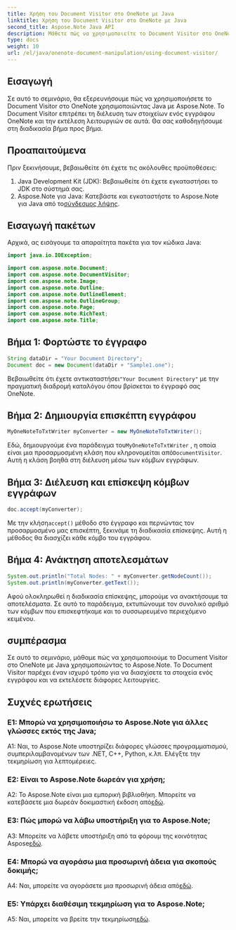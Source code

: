 ```yaml
---
title: Χρήση του Document Visitor στο OneNote με Java
linktitle: Χρήση του Document Visitor στο OneNote με Java
second_title: Aspose.Note Java API
description: Μάθετε πώς να χρησιμοποιείτε το Document Visitor στο OneNote χρησιμοποιώντας Java με το Aspose.Note. Διασχίστε και χειριστείτε τα έγγραφα του OneNote απρόσκοπτα.
type: docs
weight: 10
url: /el/java/onenote-document-manipulation/using-document-visitor/
---
```

## Εισαγωγή

Σε αυτό το σεμινάριο, θα εξερευνήσουμε πώς να χρησιμοποιήσετε το Document Visitor στο OneNote χρησιμοποιώντας Java με Aspose.Note. Το Document Visitor επιτρέπει τη διέλευση των στοιχείων ενός εγγράφου OneNote και την εκτέλεση λειτουργιών σε αυτά. Θα σας καθοδηγήσουμε στη διαδικασία βήμα προς βήμα.

## Προαπαιτούμενα

Πριν ξεκινήσουμε, βεβαιωθείτε ότι έχετε τις ακόλουθες προϋποθέσεις:

1. Java Development Kit (JDK): Βεβαιωθείτε ότι έχετε εγκαταστήσει το JDK στο σύστημά σας.
2. Aspose.Note για Java: Κατεβάστε και εγκαταστήστε το Aspose.Note για Java από το[σύνδεσμος λήψης](https://releases.aspose.com/note/java/).

## Εισαγωγή πακέτων

Αρχικά, ας εισάγουμε τα απαραίτητα πακέτα για τον κώδικα Java:

```java
import java.io.IOException;

import com.aspose.note.Document;
import com.aspose.note.DocumentVisitor;
import com.aspose.note.Image;
import com.aspose.note.Outline;
import com.aspose.note.OutlineElement;
import com.aspose.note.OutlineGroup;
import com.aspose.note.Page;
import com.aspose.note.RichText;
import com.aspose.note.Title;
```

## Βήμα 1: Φορτώστε το έγγραφο

```java
String dataDir = "Your Document Directory";
Document doc = new Document(dataDir + "Sample1.one");
```

 Βεβαιωθείτε ότι έχετε αντικαταστήσει`"Your Document Directory"` με την πραγματική διαδρομή καταλόγου όπου βρίσκεται το έγγραφό σας OneNote.

## Βήμα 2: Δημιουργία επισκέπτη εγγράφου

```java
MyOneNoteToTxtWriter myConverter = new MyOneNoteToTxtWriter();
```

 Εδώ, δημιουργούμε ένα παράδειγμα του`MyOneNoteToTxtWriter` , η οποία είναι μια προσαρμοσμένη κλάση που κληρονομείται από`DocumentVisitor`. Αυτή η κλάση βοηθά στη διέλευση μέσω των κόμβων εγγράφων.

## Βήμα 3: Διέλευση και επίσκεψη κόμβων εγγράφων

```java
doc.accept(myConverter);
```

 Με την κλήση`accept()` μέθοδο στο έγγραφο και περνώντας τον προσαρμοσμένο μας επισκέπτη, ξεκινάμε τη διαδικασία επίσκεψης. Αυτή η μέθοδος θα διασχίζει κάθε κόμβο του εγγράφου.

## Βήμα 4: Ανάκτηση αποτελεσμάτων

```java
System.out.println("Total Nodes: " + myConverter.getNodeCount());
System.out.println(myConverter.getText());
```

Αφού ολοκληρωθεί η διαδικασία επίσκεψης, μπορούμε να ανακτήσουμε τα αποτελέσματα. Σε αυτό το παράδειγμα, εκτυπώνουμε τον συνολικό αριθμό των κόμβων που επισκεφτήκαμε και το συσσωρευμένο περιεχόμενο κειμένου.

## συμπέρασμα

Σε αυτό το σεμινάριο, μάθαμε πώς να χρησιμοποιούμε το Document Visitor στο OneNote με Java χρησιμοποιώντας το Aspose.Note. Το Document Visitor παρέχει έναν ισχυρό τρόπο για να διασχίσετε τα στοιχεία ενός εγγράφου και να εκτελέσετε διάφορες λειτουργίες.

## Συχνές ερωτήσεις

### Ε1: Μπορώ να χρησιμοποιήσω το Aspose.Note για άλλες γλώσσες εκτός της Java;

A1: Ναι, το Aspose.Note υποστηρίζει διάφορες γλώσσες προγραμματισμού, συμπεριλαμβανομένων των .NET, C++, Python, κ.λπ. Ελέγξτε την τεκμηρίωση για λεπτομέρειες.

### Ε2: Είναι το Aspose.Note δωρεάν για χρήση;

 A2: Το Aspose.Note είναι μια εμπορική βιβλιοθήκη. Μπορείτε να κατεβάσετε μια δωρεάν δοκιμαστική έκδοση από[εδώ](https://releases.aspose.com/).

### Ε3: Πώς μπορώ να λάβω υποστήριξη για το Aspose.Note;

 A3: Μπορείτε να λάβετε υποστήριξη από τα φόρουμ της κοινότητας Aspose[εδώ](https://forum.aspose.com/c/note/28).

### Ε4: Μπορώ να αγοράσω μια προσωρινή άδεια για σκοπούς δοκιμής;

 A4: Ναι, μπορείτε να αγοράσετε μια προσωρινή άδεια από[εδώ](https://purchase.aspose.com/temporary-license/).

### Ε5: Υπάρχει διαθέσιμη τεκμηρίωση για το Aspose.Note;

 A5: Ναι, μπορείτε να βρείτε την τεκμηρίωση[εδώ](https://reference.aspose.com/note/java/).